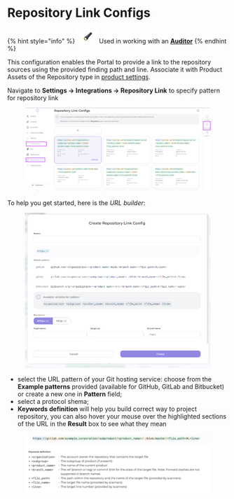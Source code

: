 # Repository Link Configs

{% hint style="info" %}
<img src="../../.gitbook/assets/image (8) (1) (1) (1).png" alt="" data-size="line">Used in working with an [**Auditor**](broken-reference)
{% endhint %}

This configuration enables the Portal to provide a link to the repository sources using the provided finding path and line. Associate it with Product Assets of the Repository type in [product settings](../../auditor/settings/appsec-portal-cooperation/product-asset-setting.md).

Navigate to **Settings → Integrations → Repository Link** to specify pattern for repository link

<figure><img src="../../.gitbook/assets/repos link.png" alt=""><figcaption></figcaption></figure>

To help you get started, here is the _URL builder_:

<figure><img src="../../.gitbook/assets/repos link2.png" alt=""><figcaption></figcaption></figure>

* select the URL pattern of your Git hosting service: choose from the **Example patterns** provided (available for GitHub, GitLab and Bitbucket) or create a new one in **Pattern** field;
* select a protocol shema;
* **Keywords definition** will help you build correct way to project repository, you can also hover your mouse over the highlighted sections of the URL in the **Result** box to see what they mean

<figure><img src="../../.gitbook/assets/image (9) (1) (1).png" alt=""><figcaption></figcaption></figure>
